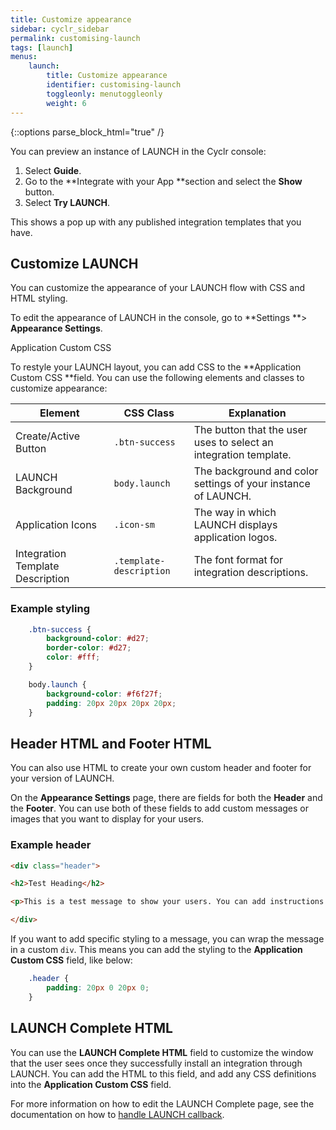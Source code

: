 ```yaml
---
title: Customize appearance
sidebar: cyclr_sidebar
permalink: customising-launch
tags: [launch]
menus:
    launch:
        title: Customize appearance
        identifier: customising-launch
        toggleonly: menutoggleonly
        weight: 6
---
```

{::options parse_block_html="true" /}
<section class="card">

You can preview an instance of LAUNCH in the Cyclr console:

1. Select **Guide**.
2. Go to the **Integrate with your App **section and select the **Show** button.
3. Select **Try LAUNCH**.

This shows a pop up with any published integration templates that you have.

</section>
<section class="card">

## Customize LAUNCH

You can customize the appearance of your LAUNCH flow with CSS and HTML styling.

To edit the appearance of LAUNCH in the console, go to **Settings **> **Appearance Settings**. 

Application Custom CSS

To restyle your LAUNCH layout, you can add CSS to the **Application Custom CSS **field. You can use the following elements and classes to customize appearance:

| **Element** | **CSS Class** | **Explanation** |
|---|---|---|
| Create/Active Button | `.btn-success` | The button that the user uses to select an integration template. |
| LAUNCH Background | `body.launch` | The background and color settings of your instance of LAUNCH. |
| Application Icons | `.icon-sm` | The way in which LAUNCH displays application logos. |
| Integration Template Description | `.template-description` | The font format for integration descriptions. |

### Example styling

```css
    .btn-success {
        background-color: #d27;
        border-color: #d27;
        color: #fff;
    }

    body.launch {
        background-color: #f6f27f;
        padding: 20px 20px 20px 20px;
    }
```

</section>
<section class="card">

## Header HTML and Footer HTML

You can also use HTML to create your own custom header and footer for your version of LAUNCH.

On the **Appearance Settings** page, there are fields for both the **Header** and the **Footer**. You can use both of these fields to add custom messages or images that you want to display for your users.

### Example header

```html
<div class="header"> 

<h2>Test Heading</h2>

<p>This is a test message to show your users. You can add instructions for how to set up integrations here.</p>

</div>
```

If you want to add specific styling to a message, you can wrap the message in a custom `div`. This means you can add the styling to the **Application Custom CSS** field, like below:

```css
    .header {
        padding: 20px 0 20px 0;
    }
```

</section>
<section class="card">

## LAUNCH Complete HTML

You can use the **LAUNCH Complete HTML** field to customize the window that the user sees once they successfully install an integration through LAUNCH. You can add the HTML to this field, and add any CSS definitions into the **Application Custom CSS** field.

For more information on how to edit the LAUNCH Complete page, see the documentation on how to [handle LAUNCH callback](handling-callback).

</section>
